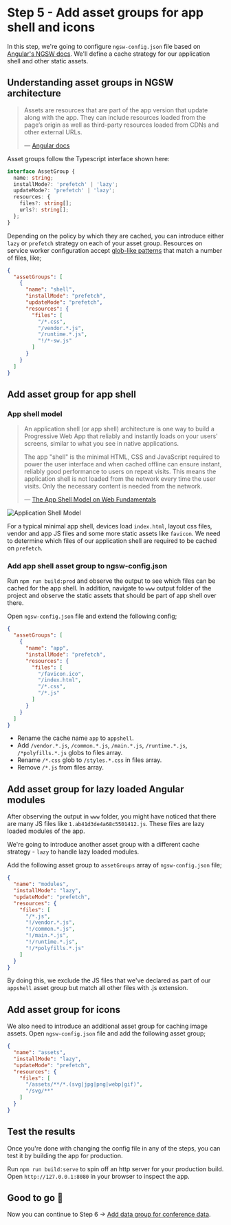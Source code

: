 # Step 5 - Add asset groups for app shell and icons

In this step, we're going to configure `ngsw-config.json` file based on [Angular's NGSW docs](https://angular.io/guide/service-worker-config). We'll define a cache strategy for our application shell and other static assets.

## Understanding asset groups in NGSW architecture

> Assets are resources that are part of the app version that update along with the app. They can include resources loaded from the page’s origin as well as third-party resources loaded from CDNs and other external URLs.
> 
> — [Angular docs](https://angular.io/guide/service-worker-config#assetgroups)

Asset groups follow the Typescript interface shown here:

```typescript
interface AssetGroup {
  name: string;
  installMode?: 'prefetch' | 'lazy';
  updateMode?: 'prefetch' | 'lazy';
  resources: {
    files?: string[];
    urls?: string[];
  };
}
```

Depending on the policy by which they are cached, you can introduce either `lazy` or `prefetch` strategy on each of your asset group. Resources on service worker configuration accept [glob-like patterns](https://angular.io/guide/service-worker-config#glob-patterns) that match a number of files, like;

```json
{
  "assetGroups": [
    {
      "name": "shell",
      "installMode": "prefetch",
      "updateMode": "prefetch",
      "resources": {
        "files": [
          "/*.css",
          "/vendor.*.js",
          "/runtime.*.js",
          "!/*-sw.js"
        ]
      }
    }
  ]
}
```

## Add asset group for app shell

### App shell model

> An application shell (or app shell) architecture is one way to build a Progressive Web App that reliably and instantly loads on your users' screens, similar to what you see in native applications.
>  
> The app "shell" is the minimal HTML, CSS and JavaScript required to power the user interface and when cached offline can ensure instant, reliably good performance to users on repeat visits. This means the application shell is not loaded from the network every time the user visits. Only the necessary content is needed from the network.
> 
> — [The App Shell Model on Web Fundamentals](https://developers.google.com/web/fundamentals/architecture/app-shell)

![Application Shell Model](https://developers.google.com/web/fundamentals/architecture/images/appshell.png)

For a typical minimal app shell, devices load `index.html`, layout css files, vendor and app JS files and some more static assets like `favicon`. We need to determine which files of our application shell are required to be cached on `prefetch`.

### Add app shell asset group to ngsw-config.json

Run `npm run build:prod` and observe the output to see which files can be cached for the app shell. In addition, navigate to `www` output folder of the project and observe the static assets that should be part of app shell over there.

Open `ngsw-config.json` file and extend the following config;

```json
{
  "assetGroups": [
    {
      "name": "app",
      "installMode": "prefetch",
      "resources": {
        "files": [
          "/favicon.ico",
          "/index.html",
          "/*.css",
          "/*.js"
        ]
      }
    }
  ]
}
```

* Rename the cache name `app` to `appshell`.
* Add `/vendor.*.js`, `/common.*.js`, `/main.*.js`, `/runtime.*.js`, `/*polyfills.*.js` globs to files array.
* Rename `/*.css` glob to `/styles.*.css` in files array.
* Remove `/*.js` from files array.

## Add asset group for lazy loaded Angular modules

After observing the output in `www` folder, you might have noticed that there are many JS files like `1.ab41d3de4a68c5501412.js`. These files are lazy loaded modules of the app.

We're going to introduce another asset group with a different cache strategy - `lazy` to handle lazy loaded modules.

Add the following asset group to `assetGroups` array of `ngsw-config.json` file;

```json
{
  "name": "modules",
  "installMode": "lazy",
  "updateMode": "prefetch",
  "resources": {
    "files": [
      "/*.js",
      "!/vendor.*.js",
      "!/common.*.js",
      "!/main.*.js",
      "!/runtime.*.js",
      "!/*polyfills.*.js"
    ]
  }
}
```

By doing this, we exclude the JS files that we've declared as part of our `appshell` asset group but match all other files with .js extension.

## Add asset group for icons

We also need to introduce an additional asset group for caching image assets. Open `ngsw-config.json` file and add the following asset group;

```json
{
  "name": "assets",
  "installMode": "lazy",
  "updateMode": "prefetch",
  "resources": {
    "files": [
      "/assets/**/*.(svg|jpg|png|webp|gif)",
      "/svg/**"
    ]
  }
}
```

## Test the results

Once you're done with changing the config file in any of the steps, you can test it by building the app for production. 

Run `npm run build:serve` to spin off an http server for your production build. Open `http://127.0.0.1:8080` in your browser to inspect the app.

## Good to go 🎯
Now you can continue to Step 6 -> [Add data group for conference data](https://github.com/onderceylan/pwa-workshop-angular-firebase/blob/step-6/README.md). 
